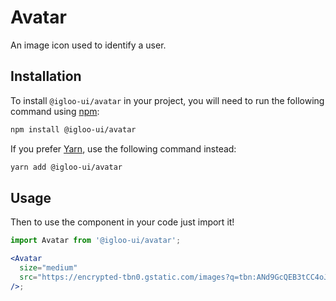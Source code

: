 # Avatar

An image icon used to identify a user.

<Example />

<ReferenceLinks />

## Installation

To install `@igloo-ui/avatar` in your project, you will need to run the following command using [npm](https://www.npmjs.com/):

```bash
npm install @igloo-ui/avatar
```

If you prefer [Yarn](https://classic.yarnpkg.com/en/), use the following command instead:

```bash
yarn add @igloo-ui/avatar
```

## Usage

Then to use the component in your code just import it!

```jsx
import Avatar from '@igloo-ui/avatar';

<Avatar
  size="medium"
  src="https://encrypted-tbn0.gstatic.com/images?q=tbn:ANd9GcQEB3tCC4oJsa4ZZsiEDIhWi06EyN3iHYMoOg&usqp=CAU"
/>;
```
